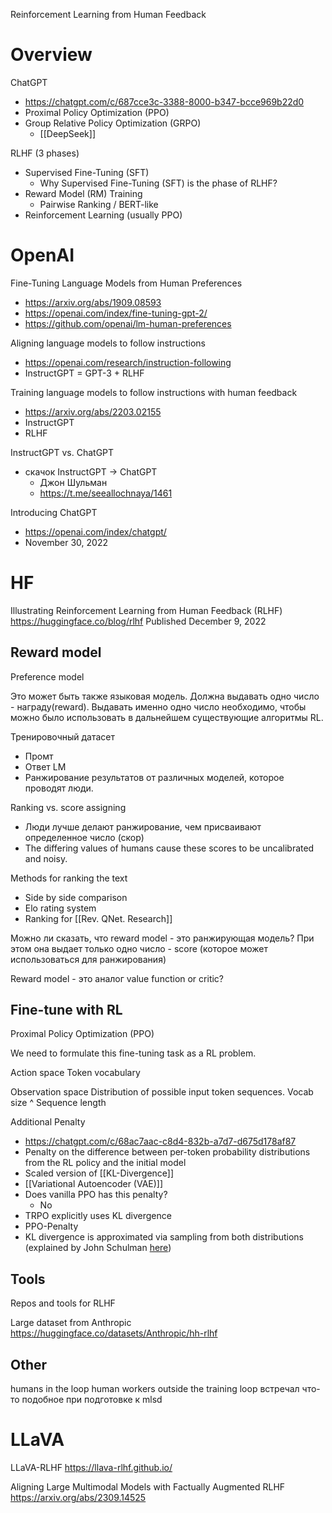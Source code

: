 
Reinforcement Learning from Human Feedback

# Overview

ChatGPT
- https://chatgpt.com/c/687cce3c-3388-8000-b347-bcce969b22d0
- Proximal Policy Optimization (PPO)
- Group Relative Policy Optimization (GRPO)
	- [[DeepSeek]]


RLHF (3 phases)
- Supervised Fine-Tuning (SFT)
	- Why Supervised Fine-Tuning (SFT) is the phase of RLHF?
- Reward Model (RM) Training
	- Pairwise Ranking / BERT-like
- Reinforcement Learning (usually PPO)


# OpenAI

Fine-Tuning Language Models from Human Preferences
- https://arxiv.org/abs/1909.08593
- https://openai.com/index/fine-tuning-gpt-2/
- https://github.com/openai/lm-human-preferences

Aligning language models to follow instructions
- https://openai.com/research/instruction-following
- InstructGPT = GPT-3 + RLHF

Training language models to follow instructions with human feedback
- https://arxiv.org/abs/2203.02155
- InstructGPT
- RLHF

InstructGPT vs. ChatGPT
- скачок InstructGPT -> ChatGPT
	- Джон Шульман
	- https://t.me/seeallochnaya/1461

Introducing ChatGPT
- https://openai.com/index/chatgpt/
- November 30, 2022


# HF

Illustrating Reinforcement Learning from Human Feedback (RLHF)
https://huggingface.co/blog/rlhf
Published December 9, 2022

## Reward model

Preference model

Это может быть также языковая модель.
Должна выдавать одно число - награду(reward).
Выдавать именно одно число необходимо, чтобы можно было использовать в дальнейшем существующие алгоритмы RL.

Тренировочный датасет
- Промт
- Ответ LM
- Ранжирование результатов от различных моделей, которое проводят люди.

Ranking vs. score assigning
- Люди лучше делают ранжирование, чем присваивают определенное число (скор)
- The differing values of humans cause these scores to be uncalibrated and noisy.

Methods for ranking the text
- Side by side comparison
- Elo rating system
- Ranking for [[Rev. QNet. Research]]

Можно ли сказать, что reward model - это ранжирующая модель?
При этом она выдает только одно число -  score (которое может использоваться для ранжирования)

Reward model - это аналог value function or critic?

## Fine-tune with RL

Proximal Policy Optimization (PPO)

We need to formulate this fine-tuning task as a RL problem.

Action space
Token vocabulary

Observation space
Distribution of possible input token sequences.
Vocab size ^ Sequence length

Additional Penalty
- https://chatgpt.com/c/68ac7aac-c8d4-832b-a7d7-d675d178af87
- Penalty on the difference between per-token probability distributions from the RL policy and the initial model
- Scaled version of [[KL-Divergence]]
- [[Variational Autoencoder (VAE)]]
- Does vanilla PPO has this penalty?
	- No
- TRPO explicitly uses KL divergence
- PPO-Penalty
- KL divergence is approximated via sampling from both distributions (explained by John Schulman [here](http://joschu.net/blog/kl-approx.html))

## Tools

Repos and tools for RLHF

Large dataset from Anthropic
https://huggingface.co/datasets/Anthropic/hh-rlhf


## Other

humans in the loop
human workers outside the training loop
встречал что-то подобное при подготовке к mlsd


# LLaVA

LLaVA-RLHF
https://llava-rlhf.github.io/

Aligning Large Multimodal Models with Factually Augmented RLHF
https://arxiv.org/abs/2309.14525